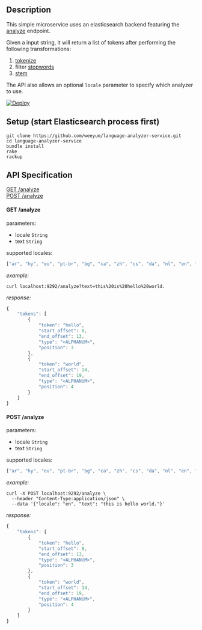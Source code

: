## Description
This simple microservice uses an elasticsearch backend featuring the [analyze](https://www.elastic.co/guide/en/elasticsearch/reference/1.6/indices-analyze.html) endpoint.

Given a input string, it will return a list of tokens after performing the following transformations:

1. [tokenize](https://www.elastic.co/guide/en/elasticsearch/reference/1.6/analysis-tokenizers.html)
2. filter [stopwords](https://en.wikipedia.org/wiki/Stop_words)
3. [stem](https://en.wikipedia.org/wiki/Stemming)

The API also allows an optional `locale` parameter to specify which analyzer to use.

[![Deploy](https://www.herokucdn.com/deploy/button.png)](https://heroku.com/deploy)

## Setup (start Elasticsearch process first)
```
git clone https://github.com/weeyum/language-analyzer-service.git
cd language-analyzer-service
bundle install
rake
rackup
```

## API Specification
[GET /analyze](#get-analyze)<br>
[POST /analyze](#post-analyze)<br>

#### GET /analyze

parameters:
* locale `String`
* text `String`

supported locales:
```js
["ar", "hy", "eu", "pt-br", "bg", "ca", "zh", "cs", "da", "nl", "en", "fi", "fr", "gl", "de", "hi", "hu", "id", "ga", "it", "ja", "ko", "ku", "no", "fa", "pt-pt", "ro", "ru", "es", "sv", "tr", "th"]
```

_example:_
```
curl localhost:9292/analyze?text=this%20is%20hello%20world.
```

_response:_
```js
{
    "tokens": [
        {
            "token": "hello",
            "start_offset": 8,
            "end_offset": 13,
            "type": "<ALPHANUM>",
            "position": 3
        },
        {
            "token": "world",
            "start_offset": 14,
            "end_offset": 19,
            "type": "<ALPHANUM>",
            "position": 4
        }
    ]
}
```

#### POST /analyze

parameters:
* locale `String`
* text `String`

supported locales:
```js
["ar", "hy", "eu", "pt-br", "bg", "ca", "zh", "cs", "da", "nl", "en", "fi", "fr", "gl", "de", "hi", "hu", "id", "ga", "it", "ja", "ko", "ku", "no", "fa", "pt-pt", "ro", "ru", "es", "sv", "tr", "th"]
```

_example:_
```
curl -X POST localhost:9292/analyze \
  --header "Content-Type:application/json" \
  --data '{"locale": "en", "text": "this is hello world."}'
```

_response:_
```js
{
    "tokens": [
        {
            "token": "hello",
            "start_offset": 8,
            "end_offset": 13,
            "type": "<ALPHANUM>",
            "position": 3
        },
        {
            "token": "world",
            "start_offset": 14,
            "end_offset": 19,
            "type": "<ALPHANUM>",
            "position": 4
        }
    ]
}
```
